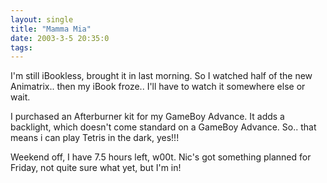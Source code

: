```yaml
---
layout: single
title: "Mamma Mia"
date: 2003-3-5 20:35:0
tags: 
---
```


I'm still iBookless, brought it in last morning. So I watched half of the new Animatrix.. then my iBook froze.. I'll have to watch it somewhere else or wait.





I purchased an Afterburner kit for my GameBoy Advance. It adds a backlight, which doesn't come standard on a GameBoy Advance. So.. that means i can play Tetris in the dark, yes!!!





Weekend off, I have 7.5 hours left, w00t. Nic's got something planned for Friday, not quite sure what yet, but I'm in!




